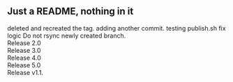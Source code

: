 ## Just a README, nothing in it
deleted and recreated the tag.
adding another commit.
testing publish.sh
fix logic
Do not rsync newly created branch.<br>
Release 2.0<br>
Release 3.0<br>
Release 4.0<br>
Release 5.0<br>
Release v1.1.<br>

